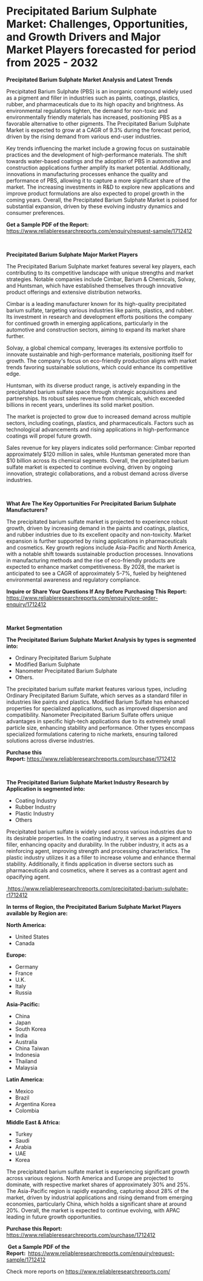 <p><h1>Precipitated Barium Sulphate Market: Challenges, Opportunities, and Growth Drivers and Major Market Players forecasted for period from 2025 - 2032</h1></p><p><strong>Precipitated Barium Sulphate Market Analysis and Latest Trends</strong></p>
<p><p>Precipitated Barium Sulphate (PBS) is an inorganic compound widely used as a pigment and filler in industries such as paints, coatings, plastics, rubber, and pharmaceuticals due to its high opacity and brightness. As environmental regulations tighten, the demand for non-toxic and environmentally friendly materials has increased, positioning PBS as a favorable alternative to other pigments. The Precipitated Barium Sulphate Market is expected to grow at a CAGR of 9.3% during the forecast period, driven by the rising demand from various end-user industries.</p><p>Key trends influencing the market include a growing focus on sustainable practices and the development of high-performance materials. The shift towards water-based coatings and the adoption of PBS in automotive and construction applications further amplify its market potential. Additionally, innovations in manufacturing processes enhance the quality and performance of PBS, allowing it to capture a more significant share of the market. The increasing investments in R&D to explore new applications and improve product formulations are also expected to propel growth in the coming years. Overall, the Precipitated Barium Sulphate Market is poised for substantial expansion, driven by these evolving industry dynamics and consumer preferences.</p></p>
<p><strong>Get a Sample PDF of the Report:&nbsp;</strong> <a href="https://www.reliableresearchreports.com/enquiry/request-sample/1712412?utm_campaign=41&utm_medium=2&utm_source=Github&utm_content=ia&utm_term=30012025&utm_id=precipitated-barium-sulphate">https://www.reliableresearchreports.com/enquiry/request-sample/1712412</a></p>
<p>&nbsp;</p>
<p><strong>Precipitated Barium Sulphate Major Market Players</strong></p>
<p><p>The Precipitated Barium Sulphate market features several key players, each contributing to its competitive landscape with unique strengths and market strategies. Notable companies include Cimbar, Barium & Chemicals, Solvay, and Huntsman, which have established themselves through innovative product offerings and extensive distribution networks.</p><p>Cimbar is a leading manufacturer known for its high-quality precipitated barium sulfate, targeting various industries like paints, plastics, and rubber. Its investment in research and development efforts positions the company for continued growth in emerging applications, particularly in the automotive and construction sectors, aiming to expand its market share further.</p><p>Solvay, a global chemical company, leverages its extensive portfolio to innovate sustainable and high-performance materials, positioning itself for growth. The company's focus on eco-friendly production aligns with market trends favoring sustainable solutions, which could enhance its competitive edge.</p><p>Huntsman, with its diverse product range, is actively expanding in the precipitated barium sulfate space through strategic acquisitions and partnerships. Its robust sales revenue from chemicals, which exceeded billions in recent years, underlines its solid market position.</p><p>The market is projected to grow due to increased demand across multiple sectors, including coatings, plastics, and pharmaceuticals. Factors such as technological advancements and rising applications in high-performance coatings will propel future growth.</p><p>Sales revenue for key players indicates solid performance: Cimbar reported approximately $120 million in sales, while Huntsman generated more than $10 billion across its chemical segments. Overall, the precipitated barium sulfate market is expected to continue evolving, driven by ongoing innovation, strategic collaborations, and a robust demand across diverse industries.</p></p>
<p>&nbsp;</p>
<p><strong>What Are The Key Opportunities For Precipitated Barium Sulphate Manufacturers?</strong></p>
<p><p>The precipitated barium sulfate market is projected to experience robust growth, driven by increasing demand in the paints and coatings, plastics, and rubber industries due to its excellent opacity and non-toxicity. Market expansion is further supported by rising applications in pharmaceuticals and cosmetics. Key growth regions include Asia-Pacific and North America, with a notable shift towards sustainable production processes. Innovations in manufacturing methods and the rise of eco-friendly products are expected to enhance market competitiveness. By 2028, the market is anticipated to see a CAGR of approximately 5-7%, fueled by heightened environmental awareness and regulatory compliance.</p></p>
<p><strong>Inquire or Share Your Questions If Any Before Purchasing This Report:</strong> <a href="https://www.reliableresearchreports.com/enquiry/pre-order-enquiry/1712412?utm_campaign=41&utm_medium=2&utm_source=Github&utm_content=ia&utm_term=30012025&utm_id=precipitated-barium-sulphate">https://www.reliableresearchreports.com/enquiry/pre-order-enquiry/1712412</a></p>
<p>&nbsp;</p>
<p><strong>Market Segmentation</strong></p>
<p><strong>The Precipitated Barium Sulphate Market Analysis by types is segmented into:</strong></p>
<p><ul><li>Ordinary Precipitated Barium Sulphate</li><li>Modified Barium Sulphate</li><li>Nanometer Precipitated Barium Sulphate</li><li>Others.</li></ul></p>
<p><p>The precipitated barium sulfate market features various types, including Ordinary Precipitated Barium Sulfate, which serves as a standard filler in industries like paints and plastics. Modified Barium Sulfate has enhanced properties for specialized applications, such as improved dispersion and compatibility. Nanometer Precipitated Barium Sulfate offers unique advantages in specific high-tech applications due to its extremely small particle size, enhancing stability and performance. Other types encompass specialized formulations catering to niche markets, ensuring tailored solutions across diverse industries.</p></p>
<p><strong>Purchase this Report:&nbsp;</strong><a href="https://www.reliableresearchreports.com/purchase/1712412?utm_campaign=41&utm_medium=2&utm_source=Github&utm_content=ia&utm_term=30012025&utm_id=precipitated-barium-sulphate">https://www.reliableresearchreports.com/purchase/1712412</a></p>
<p>&nbsp;</p>
<p><strong>The Precipitated Barium Sulphate Market Industry Research by Application is segmented into:</strong></p>
<p><ul><li>Coating Industry</li><li>Rubber Industry</li><li>Plastic Industry</li><li>Others</li></ul></p>
<p><p>Precipitated barium sulfate is widely used across various industries due to its desirable properties. In the coating industry, it serves as a pigment and filler, enhancing opacity and durability. In the rubber industry, it acts as a reinforcing agent, improving strength and processing characteristics. The plastic industry utilizes it as a filler to increase volume and enhance thermal stability. Additionally, it finds application in diverse sectors such as pharmaceuticals and cosmetics, where it serves as a contrast agent and opacifying agent.</p></p>
<p><a href="https://www.reliableresearchreports.com/precipitated-barium-sulphate-r1712412?utm_campaign=41&utm_medium=2&utm_source=Github&utm_content=ia&utm_term=30012025&utm_id=precipitated-barium-sulphate">&nbsp;https://www.reliableresearchreports.com/precipitated-barium-sulphate-r1712412</a></p>
<p><strong>In terms of Region, the Precipitated Barium Sulphate Market Players available by Region are:</strong></p>
<p>
    <p> <strong> North America: </strong>
        <ul>
            <li>United States</li>
            <li>Canada</li>
        </ul>
        </p> 
    <p> <strong> Europe: </strong>
        <ul>
            <li>Germany</li>
            <li>France</li>
            <li>U.K.</li>
            <li>Italy</li>
            <li>Russia</li>
        </ul>
        </p> 
    <p> <strong> Asia-Pacific: </strong>
        <ul>
            <li>China</li>
            <li>Japan</li>
            <li>South Korea</li>
            <li>India</li>
            <li>Australia</li>
            <li>China Taiwan</li>
            <li>Indonesia</li>
            <li>Thailand</li>
            <li>Malaysia</li>
        </ul>
        </p> 
    <p> <strong> Latin America: </strong>
        <ul>
            <li>Mexico</li>
            <li>Brazil</li>
            <li>Argentina Korea</li>
            <li>Colombia</li>
        </ul>
        </p> 
    <p> <strong> Middle East & Africa: </strong>
        <ul>
            <li>Turkey</li>
            <li>Saudi</li>
            <li>Arabia</li>
            <li>UAE</li>
            <li>Korea</li>
        </ul>
    </p>
    </p>
<p><p>The precipitated barium sulfate market is experiencing significant growth across various regions. North America and Europe are projected to dominate, with respective market shares of approximately 30% and 25%. The Asia-Pacific region is rapidly expanding, capturing about 28% of the market, driven by industrial applications and rising demand from emerging economies, particularly China, which holds a significant share at around 20%. Overall, the market is expected to continue evolving, with APAC leading in future growth opportunities.</p></p>
<p><strong>Purchase this Report: </strong><a href="https://www.reliableresearchreports.com/purchase/1712412?utm_campaign=41&utm_medium=2&utm_source=Github&utm_content=ia&utm_term=30012025&utm_id=precipitated-barium-sulphate">https://www.reliableresearchreports.com/purchase/1712412</a></p>
<p>&nbsp;<strong>Get a Sample PDF of the Report:&nbsp;&nbsp;</strong><a href="https://www.reliableresearchreports.com/enquiry/request-sample/1712412?utm_campaign=41&utm_medium=2&utm_source=Github&utm_content=ia&utm_term=30012025&utm_id=precipitated-barium-sulphate">https://www.reliableresearchreports.com/enquiry/request-sample/1712412</a></p>
<p><strong></strong></p>
<p>Check more reports on <a href="https://www.reliableresearchreports.com/?utm_campaign=41&utm_medium=2&utm_source=Github&utm_content=ia&utm_term=30012025&utm_id=precipitated-barium-sulphate">https://www.reliableresearchreports.com/</a></p>